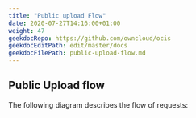 ```yaml
---
title: "Public upload Flow"
date: 2020-07-27T14:16:00+01:00
weight: 47
geekdocRepo: https://github.com/owncloud/ocis
geekdocEditPath: edit/master/docs
geekdocFilePath: public-upload-flow.md
---
```



## Public Upload flow

The following diagram describes the flow of requests:

